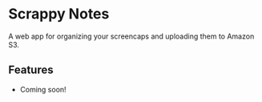 # Scrappy Notes

A web app for organizing your screencaps and uploading them to Amazon S3.

## Features
* Coming soon!
